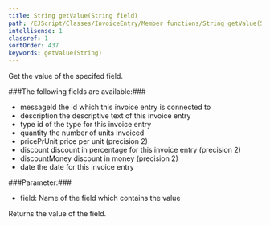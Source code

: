 ```yaml
---
title: String getValue(String field)
path: /EJScript/Classes/InvoiceEntry/Member functions/String getValue(String field)
intellisense: 1
classref: 1
sortOrder: 437
keywords: getValue(String)
---
```



Get the value of the specifed field.




###The following fields are available:###


 - messageId the id which this invoice entry is connected to
 - description the descriptive text of this invoice entry
 - type id of the type for this invoice entry
 - quantity the number of units invoiced
 - pricePrUnit price per unit (precision 2)
 - discount discount in percentage for this invoice entry (precision 2)
 - discountMoney discount in money (precision 2)
 - date the date for this invoice entry




###Parameter:###


 - field: Name of the field which contains the value


Returns the value of the field.


